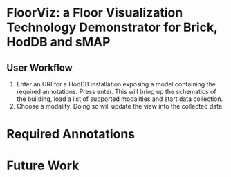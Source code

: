 # FloorViz: a Floor Visualization Technology Demonstrator for Brick, HodDB and sMAP

## User Workflow

1. Enter an URI for a HodDB installation exposing a model containing the required annotations. Press enter. This will bring up the schematics of the building, load a list of supported modalities and start data collection.
2. Choose a modality. Doing so will update the view into the collected data.

# Required Annotations

# Future Work

